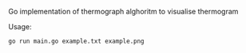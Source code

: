 Go implementation of thermograph alghoritm to visualise thermogram

Usage:

```
go run main.go example.txt example.png 
```
